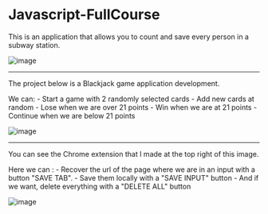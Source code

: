 # Javascript-FullCourse

This is an application that allows you to count and save every person in a subway station.

![image](https://github.com/Maximebtz/Javascript-FullCourse/assets/120190748/d4537690-0292-4f7d-903e-9c0856018611)

******************

The project below is a Blackjack game application development.

  We can: 
    - Start a game with 2 randomly selected cards
    - Add new cards at random
    - Lose when we are over 21 points
    - Win when we are at 21 points
    - Continue when we are below 21 points

![image](https://github.com/Maximebtz/Javascript-FullCourse/assets/120190748/adc9378c-2f60-438f-a403-d8ea809f8341)

******************

You can see the Chrome extension that I made at the top right of this image.

  Here we can :
    - Recover the url of the page where we are in an input with a button "SAVE TAB".
    - Save them locally with a "SAVE INPUT" button
    - And if we want, delete everything with a "DELETE ALL" button

![image](https://github.com/Maximebtz/Javascript-FullCourse/assets/120190748/1950dea9-8926-4159-9e55-8d9b2827b843)
